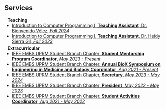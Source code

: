 ## Services

<h4 style="margin:0 10px 0;">Teaching</h4>

<ul style="margin:0 0 5px;">
  <li><a href="https://www.uprm.edu/cse/wp-content/uploads/sites/153/2020/03/CIIC-3015-Introduction-to-Computer-Programming-I.pdf">
  <autocolor>Introduction to Computer Programming I, <strong>Teaching Assistant</strong>, Dr. Bienvenido Vélez, <em>Fall 2024</em></autocolor>
  </a></li>
  <li><a href="https://www.uprm.edu/cse/wp-content/uploads/sites/153/2020/03/CIIC-3015-Introduction-to-Computer-Programming-I.pdf">
  <autocolor>Introduction to Computer Programming I, <strong>Teaching Assistant</strong>, Dr. Heidy Sierra Gil, <em>Fall 2023</em></autocolor>
  </a></li>
</ul>

<h4 style="margin:0 10px 0;">Extracurricular</h4>

<ul style="margin:0 0 20px;">
  <li><a href=""><autocolor>IEEE EMBS UPRM Student Branch Chapter, <strong>Student Mentorship Program Coordinator</strong>, <em>May 2023 - Present</em></autocolor></a></li>
  <li><a href=""><autocolor>IEEE EMBS UPRM Student Branch Chapter, <strong>Annual BioX Symposium on Engineering in Medicine and Biology Coordinator</strong>, <em>Aug 2021 - Present</em></autocolor></a></li>
  <li><a href=""><autocolor>IEEE EMBS UPRM Student Branch Chapter, <strong>Secretary</strong>, <em>May 2023 - May 2024</em></autocolor></a></li>
  <li><a href=""><autocolor>IEEE EMBS UPRM Student Branch Chapter, <strong>President</strong>, <em>May 2022 - May 2023</em></autocolor></a></li>
  <li><a href=""><autocolor>IEEE EMBS UPRM Student Branch Chapter, <strong>Student Activities Coordinator</strong>, <em>Aug 2021 - May 2022</em></autocolor></a></li>
</ul>